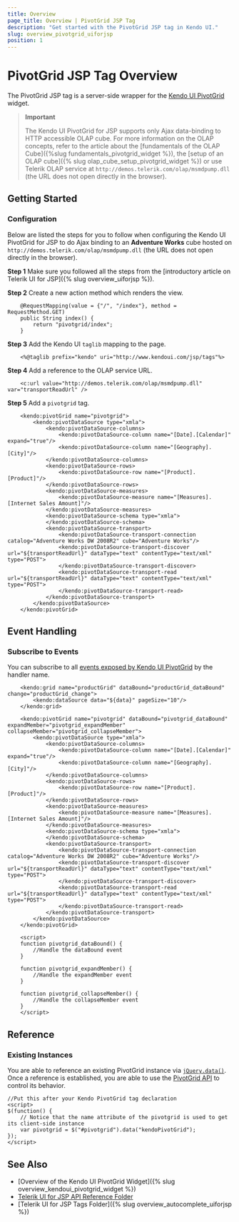 ```yaml
---
title: Overview
page_title: Overview | PivotGrid JSP Tag
description: "Get started with the PivotGrid JSP tag in Kendo UI."
slug: overview_pivotgrid_uiforjsp
position: 1
---
```


# PivotGrid JSP Tag Overview

The PivotGrid JSP tag is a server-side wrapper for the [Kendo UI PivotGrid](/api/javascript/ui/pivotgrid) widget.


> **Important**
>
> The Kendo UI PivotGrid for JSP supports only Ajax data-binding to HTTP accessible OLAP cube. For more information on the OLAP concepts, refer to the article about the [fundamentals of the OLAP Cube]({%slug fundamentals_pivotgrid_widget %}), the [setup of an OLAP cube]({% slug olap_cube_setup_pivotgrid_widget %}) or use Telerik OLAP service at `http://demos.telerik.com/olap/msmdpump.dll` (the URL does not open directly in the browser).

## Getting Started

### Configuration

Below are listed the steps for you to follow when configuring the Kendo UI PivotGrid for JSP to do Ajax binding to an **Adventure Works** cube hosted on `http://demos.telerik.com/olap/msmdpump.dll` (the URL does not open directly in the browser).

**Step 1** Make sure you followed all the steps from the [introductory article on Telerik UI for JSP]({% slug overview_uiforjsp %}).

**Step 2** Create a new action method which renders the view.



        @RequestMapping(value = {"/", "/index"}, method = RequestMethod.GET)
        public String index() {
            return "pivotgrid/index";
        }

**Step 3** Add the Kendo UI `taglib` mapping to the page.



        <%@taglib prefix="kendo" uri="http://www.kendoui.com/jsp/tags"%>

**Step 4** Add a reference to the OLAP service URL.



        <c:url value="http://demos.telerik.com/olap/msmdpump.dll" var="transportReadUrl" />

**Step 5** Add a `pivotgrid` tag.



        <kendo:pivotGrid name="pivotgrid">
    		<kendo:pivotDataSource type="xmla">
    			<kendo:pivotDataSource-columns>
    				<kendo:pivotDataSource-column name="[Date].[Calendar]" expand="true"/>
    				<kendo:pivotDataSource-column name="[Geography].[City]"/>
    			</kendo:pivotDataSource-columns>
    			<kendo:pivotDataSource-rows>
    				<kendo:pivotDataSource-row name="[Product].[Product]"/>
    			</kendo:pivotDataSource-rows>
    			<kendo:pivotDataSource-measures>
    				<kendo:pivotDataSource-measure name="[Measures].[Internet Sales Amount]"/>
    			</kendo:pivotDataSource-measures>
    			<kendo:pivotDataSource-schema type="xmla">
    			</kendo:pivotDataSource-schema>
    			<kendo:pivotDataSource-transport>
    				<kendo:pivotDataSource-transport-connection catalog="Adventure Works DW 2008R2" cube="Adventure Works"/>
    				<kendo:pivotDataSource-transport-discover url="${transportReadUrl}" dataType="text" contentType="text/xml" type="POST">
    				</kendo:pivotDataSource-transport-discover>
    				<kendo:pivotDataSource-transport-read url="${transportReadUrl}" dataType="text" contentType="text/xml" type="POST">
    				</kendo:pivotDataSource-transport-read>
    			</kendo:pivotDataSource-transport>
    		</kendo:pivotDataSource>
    	</kendo:pivotGrid>

## Event Handling

### Subscribe to Events

You can subscribe to all [events exposed by Kendo UI PivotGrid](/api/javascript/ui/pivotgrid#events) by the handler name.



        <kendo:grid name="productGrid" dataBound="productGrid_dataBound" change="productGrid_change">
            <kendo:dataSource data="${data}" pageSize="10"/>
        </kendo:grid>

        <kendo:pivotGrid name="pivotgrid" dataBound="pivotgrid_dataBound" expandMember="pivotgrid_expandMember" collapseMember="pivotgrid_collapseMember">
    		<kendo:pivotDataSource type="xmla">
    			<kendo:pivotDataSource-columns>
    				<kendo:pivotDataSource-column name="[Date].[Calendar]" expand="true"/>
    				<kendo:pivotDataSource-column name="[Geography].[City]"/>
    			</kendo:pivotDataSource-columns>
    			<kendo:pivotDataSource-rows>
    				<kendo:pivotDataSource-row name="[Product].[Product]"/>
    			</kendo:pivotDataSource-rows>
    			<kendo:pivotDataSource-measures>
    				<kendo:pivotDataSource-measure name="[Measures].[Internet Sales Amount]"/>
    			</kendo:pivotDataSource-measures>
    			<kendo:pivotDataSource-schema type="xmla">
    			</kendo:pivotDataSource-schema>
    			<kendo:pivotDataSource-transport>
    				<kendo:pivotDataSource-transport-connection catalog="Adventure Works DW 2008R2" cube="Adventure Works"/>
    				<kendo:pivotDataSource-transport-discover url="${transportReadUrl}" dataType="text" contentType="text/xml" type="POST">
    				</kendo:pivotDataSource-transport-discover>
    				<kendo:pivotDataSource-transport-read url="${transportReadUrl}" dataType="text" contentType="text/xml" type="POST">
    				</kendo:pivotDataSource-transport-read>
    			</kendo:pivotDataSource-transport>
    		</kendo:pivotDataSource>
    	</kendo:pivotGrid>

        <script>
        function pivotgrid_dataBound() {
            //Handle the dataBound event
        }

        function pivotgrid_expandMember() {
            //Handle the expandMember event
        }

        function pivotgrid_collapseMember() {
            //Handle the collapseMember event
        }
        </script>

## Reference

### Existing Instances

You are able to reference an existing PivotGrid instance via [`jQuery.data()`](http://api.jquery.com/jQuery.data/). Once a reference is established, you are able to use the [PivotGrid API](/api/javascript/ui/pivotgrid#methods) to control its behavior.



    //Put this after your Kendo PivotGrid tag declaration
    <script>
    $(function() {
        // Notice that the name attribute of the pivotgrid is used to get its client-side instance
        var pivotgrid = $("#pivotgrid").data("kendoPivotGrid");
    });
    </script>

## See Also

* [Overview of the Kendo UI PivotGrid Widget]({% slug overview_kendoui_pivotgrid_widget %})
* [Telerik UI for JSP API Reference Folder](/api/jsp/autocomplete/animation)
* [Telerik UI for JSP Tags Folder]({% slug overview_autocomplete_uiforjsp %})
